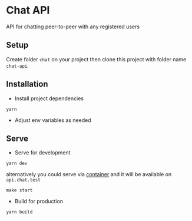 # Chat API

API for chatting peer-to-peer with any registered users

## Setup

Create folder `chat` on your project then clone this project with folder name `chat-api`.

## Installation

- Install project dependencies

```shell
yarn
```

- Adjust env variables as needed

## Serve

- Serve for development

```shell
yarn dev
```

alternatively you could serve via [container](https://github.com/yoelpc4/chat-container) and it will be available on `api.chat.test`

```shell
make start
```

- Build for production

```shell
yarn build
```
